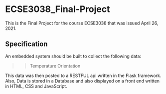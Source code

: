# ECSE3038_Final-Project
This is the Final Project for the course ECSE3038 that was issued April 26, 2021.

## Specification 
An embedded system should be built to collect the following data:
>> Temperature 
>> Orientation

This data was then posted to a RESTFUL api written in the Flask framework. Also, Data is stored in a Database and also 
displayed on a front end written in HTML, CSS and JavaScript.